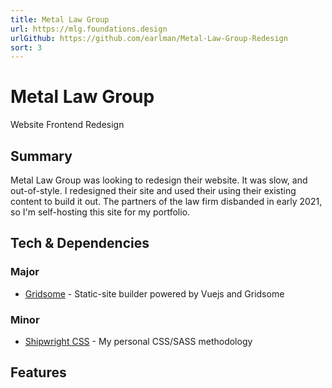 ```yaml
---
title: Metal Law Group
url: https://mlg.foundations.design
urlGithub: https://github.com/earlman/Metal-Law-Group-Redesign
sort: 3
---
```


# Metal Law Group

Website Frontend Redesign

## Summary

Metal Law Group was looking to redesign their website. It was slow, and out-of-style. I redesigned their site and used their using their existing content to build it out. The partners of the law firm disbanded in early 2021, so I'm self-hosting this site for my portfolio.

## Tech & Dependencies

### Major

- [Gridsome](https://gridsome.org/) - Static-site builder powered by Vuejs and Gridsome

### Minor

- [Shipwright CSS](https://github.com/foundations-design/shipwright) - My personal CSS/SASS methodology

## Features
